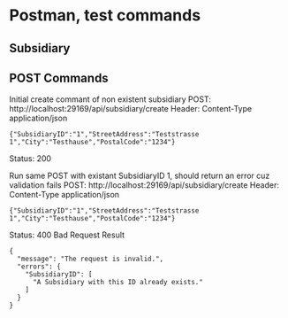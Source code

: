 # Postman, test commands

## Subsidiary

## POST Commands

Initial create commant of non existent subsidiary
POST: http://localhost:29169/api/subsidiary/create
Header: Content-Type application/json
```
{"SubsidiaryID":"1","StreetAddress":"Teststrasse 1","City":"Testhause","PostalCode":"1234"}
```
Status: 200

Run same POST with existant SubsidiaryID 1, should return an error cuz validation fails
POST: http://localhost:29169/api/subsidiary/create
Header: Content-Type application/json
```
{"SubsidiaryID":"1","StreetAddress":"Teststrasse 1","City":"Testhause","PostalCode":"1234"}
```
Status: 400 Bad Request
Result
```
{
  "message": "The request is invalid.",
  "errors": {
    "SubsidiaryID": [
      "A Subsidiary with this ID already exists."
    ]
  }
}
```
